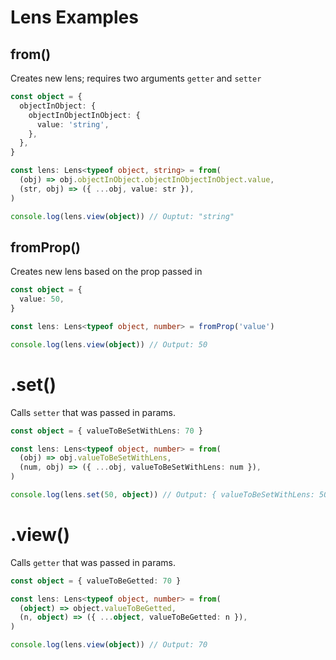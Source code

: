 # Lens Examples

## from()
Creates new lens; requires two arguments `getter` and `setter`
```ts
const object = {
  objectInObject: {
    objectInObjectInObject: {
      value: 'string',
    },
  },
}

const lens: Lens<typeof object, string> = from(
  (obj) => obj.objectInObject.objectInObjectInObject.value,
  (str, obj) => ({ ...obj, value: str }),
)

console.log(lens.view(object)) // Ouptut: "string"
```

## fromProp()
Creates new lens based on the prop passed in
```ts
const object = {
  value: 50,
}

const lens: Lens<typeof object, number> = fromProp('value')

console.log(lens.view(object)) // Output: 50
```

# .set()
Calls `setter` that was passed in params.
```ts
const object = { valueToBeSetWithLens: 70 }

const lens: Lens<typeof object, number> = from(
  (obj) => obj.valueToBeSetWithLens,
  (num, obj) => ({ ...obj, valueToBeSetWithLens: num }),
)

console.log(lens.set(50, object)) // Output: { valueToBeSetWithLens: 50 }
```

# .view()
Calls `getter` that was passed in params.
```ts
const object = { valueToBeGetted: 70 }

const lens: Lens<typeof object, number> = from(
  (object) => object.valueToBeGetted,
  (n, object) => ({ ...object, valueToBeGetted: n }),
)

console.log(lens.view(object)) // Output: 70
```
